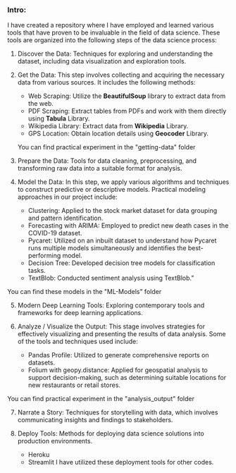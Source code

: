 ### Intro:

I have created a repository where I have employed and learned various tools that have proven to be invaluable in the field of data science. These tools are organized into the following steps of the data science process:

1. Discover the Data: Techniques for exploring and understanding the dataset, including data visualization and exploration tools.

2. Get the Data: This step involves collecting and acquiring the necessary data from various sources. It includes the following methods:

    *   Web Scraping: Utilize the **BeautifulSoup** library to extract data from the web.
    *   PDF Scraping: Extract tables from PDFs and work with them directly using **Tabula** Library.
    *   Wikipedia Library: Extract data from **Wikipedia** Library.
    *   GPS Location: Obtain location details using **Geocoder** Library.
   
   You can find practical experiment in the "getting-data" folder

3. Prepare the Data: Tools for data cleaning, preprocessing, and transforming raw data into a suitable format for analysis.

4. Model the Data: In this step, we apply various algorithms and techniques to construct predictive or descriptive models. Practical modeling approaches in our project include:

    *   Clustering: Applied to the stock market dataset for data grouping and pattern identification.
    *   Forecasting with ARIMA: Employed to predict new death cases in the COVID-19 dataset.
    *   Pycaret: Utilized on an inbuilt dataset to understand how Pycaret runs multiple models simultaneously and identifies the best-performing model.
    *   Decision Tree: Developed decision tree models for classification tasks.
    *   TextBlob: Conducted sentiment analysis using TextBlob."

You can find these models in the "ML-Models" folder


5. Modern Deep Learning Tools: Exploring contemporary tools and frameworks for deep learning applications.

6. Analyze / Visualize the Output: This stage involves strategies for effectively visualizing and presenting the results of data analysis. Some of the tools and techniques used include:

    *   Pandas Profile: Utilized to generate comprehensive reports on datasets.
    *   Folium with geopy.distance: Applied for geospatial analysis to support decision-making, such as determining suitable locations for new restaurants or retail stores.

You can find practical experiment in the "analysis_output" folder


7. Narrate a Story: Techniques for storytelling with data, which involves communicating insights and findings to stakeholders.



8. Deploy Tools: Methods for deploying data science solutions into production environments.
   *   Heroku 
   *   Streamlit
   I have utilized these deployment tools for other codes.






